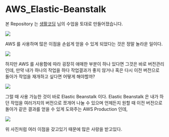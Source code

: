 # AWS_Elastic-Beanstalk

본 Repository 는 <a href="https://www.youtube.com/user/egoing2">생활코딩</a> 님의 수업을 토대로 만들어졌습니다.

<img src="https://yt3.ggpht.com/ytc/AAUvwnixTZaU4vgEH-Zb3w4ZSTu9rrBCa7TM1puxT5PT=s48-c-k-c0xffffffff-no-rj-mo">

AWS 를 사용하며 많은 이점을 손쉽게 얻을 수 있게 되었다는 것은 정말 놀라운 일이다.

<img src="https://media.vlpt.us/images/gunwooko/post/5ef0c347-a60c-4fbb-96d4-d46f43fcb2b8/aws-logo-2.png" />

하지만 AWS 를 사용함에 따라 굉장히 애매한 부분이 하나 있다면 그것은 바로 버전관리 인데,
만약 내가 하나의 작업을 하다 작업결과가 좋지 않거나 혹은 다시 이전 버전으로 돌아가 작업을 재개하고 싶다면 어떻게 해야할까?

<img src="https://miro.medium.com/max/736/1*Fd6rk1k1FHPZcg4aK_OXtQ.png" />

그럴 때 사용 가능한 것이 바로 Elastic Beanstalk 이다.
Elastic Beanstalk 은 내가 하던 작업을 여러가지의 버전으로 쪼개어 나눌 수 있으며 언제든지 원할 때
이전 버전으로 돌아가 같은 결과를 얻을 수 있게 도와주는 AWS Production 인데, 

<img src="https://intellipaat.com/blog/wp-content/uploads/2019/05/ElasticBeanstalkBenefits.jpg" />

위 사진처럼 여러 이점을 갖고있기 때문에 많은 사랑을 받고있다.
